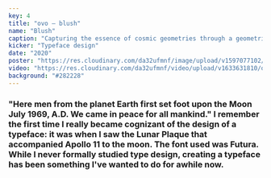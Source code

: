 ```yaml
---
key: 4
title: "ovo – blush"
name: "Blush"
caption: "Capturing the essence of cosmic geometries through a geometric typeface ✨."
kicker: "Typeface design"
date: "2020"
poster: "https://res.cloudinary.com/da32ufmnf/image/upload/v1597077102/blush/blush-01_2x_ndkg4j.png"
video: "https://res.cloudinary.com/da32ufmnf/video/upload/v1633631810/ovo-3.6/index/blush_azudkg.mp4"
background: "#282228"
---
```


### "Here men from the planet Earth first set foot upon the Moon July 1969, A.D. We came in peace for all mankind." I remember the first time I really became cognizant of the design of a typeface: it was when I saw the Lunar Plaque that accompanied Apollo 11 to the moon. The font used was Futura. While I never formally studied type design, creating a typeface has been something I've wanted to do for awhile now.
